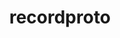 ---
title: "recordproto"
layout: cache
categories: [package, develop]
meta: {"compilers": ["none"], "num_specs": 7, "num_specs_by_stack": {"e4s": 7, "hep": 7, "root": 7}, "oss": ["ubuntu22.04"], "platforms": ["linux"], "stacks": ["e4s", "hep", "root"], "targets": ["x86_64_v3"], "versions": ["1.14.2"]}
spec_details: [{"compiler": "none", "hash": "3lxcmfkuispj2ikcenofdvqephl62scj", "os": "ubuntu22.04", "platform": "linux", "size": "-", "stacks": ["e4s", "hep", "root"], "target": "x86_64_v3", "variants": ["build_system=autotools"], "versions": ["1.14.2"]}, {"compiler": "none", "hash": "433ik3dbjxvrkiscnhyvm3yjcgjuduck", "os": "ubuntu22.04", "platform": "linux", "size": "-", "stacks": ["e4s", "hep", "root"], "target": "x86_64_v3", "variants": ["build_system=autotools"], "versions": ["1.14.2"]}, {"compiler": "none", "hash": "6jrgry2a6l3v2af7mgxixxk5o5ahmm7v", "os": "ubuntu22.04", "platform": "linux", "size": "-", "stacks": ["e4s", "hep", "root"], "target": "x86_64_v3", "variants": ["build_system=autotools"], "versions": ["1.14.2"]}, {"compiler": "none", "hash": "b45exmeac4yo7oiit2gbrr7v5ntotflz", "os": "ubuntu22.04", "platform": "linux", "size": "-", "stacks": ["e4s", "hep", "root"], "target": "x86_64_v3", "variants": ["build_system=autotools"], "versions": ["1.14.2"]}, {"compiler": "none", "hash": "h2aw7zcnd2vzeijnuxqhy7j5e4nat5ty", "os": "ubuntu22.04", "platform": "linux", "size": "-", "stacks": ["e4s", "hep", "root"], "target": "x86_64_v3", "variants": ["build_system=autotools"], "versions": ["1.14.2"]}, {"compiler": "none", "hash": "pu24x3tmo5ozmwfy3bqzxebrrdtjha5e", "os": "ubuntu22.04", "platform": "linux", "size": "-", "stacks": ["e4s", "hep", "root"], "target": "x86_64_v3", "variants": ["build_system=autotools"], "versions": ["1.14.2"]}, {"compiler": "none", "hash": "qbw3z53euuirlrycj3pc4poqvlpxwhsf", "os": "ubuntu22.04", "platform": "linux", "size": "-", "stacks": ["e4s", "hep", "root"], "target": "x86_64_v3", "variants": ["build_system=autotools"], "versions": ["1.14.2"]}]
---